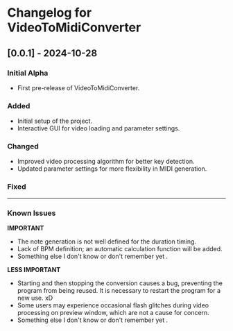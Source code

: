 # Changelog for VideoToMidiConverter

## [0.0.1] - 2024-10-28
### Initial Alpha
- First pre-release of VideoToMidiConverter.

### Added
- Initial setup of the project.
- Interactive GUI for video loading and parameter settings.

### Changed
- Improved video processing algorithm for better key detection.
- Updated parameter settings for more flexibility in MIDI generation.

### Fixed
---

### Known Issues
**IMPORTANT**
- The note generation is not well defined for the duration timing.
- Lack of BPM definition; an automatic calculation function will be added.
- Something else I don't know or don't remember yet *.*

**LESS IMPORTANT**
- Starting and then stopping the conversion causes a bug, preventing the program from being reused. It is necessary to restart the program for a new use. xD
- Some users may experience occasional flash glitches during video processing on preview window, which are not a cause for concern.
- Something else I don't know or don't remember yet *.*
